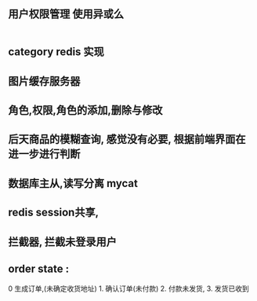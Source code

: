 ## 用户权限管理  使用异或么
````java

````
## category redis 实现

## 图片缓存服务器

## 角色,权限,角色的添加,删除与修改

##  后天商品的模糊查询, 感觉没有必要, 根据前端界面在进一步进行判断

## 数据库主从,读写分离 mycat

## redis session共享, 


## 拦截器, 拦截未登录用户

## order state : 
 0 生成订单,(未确定收货地址) 1. 确认订单(未付款)  2. 付款未发货,  3. 发货已收到
  